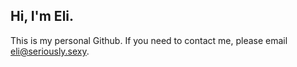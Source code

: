 ## Hi, I'm Eli.

This is my personal Github. If you need to contact me, please email eli@seriously.sexy.